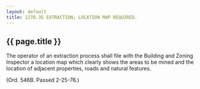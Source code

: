 ```yaml
---
layout: default 
title: 1270.35 EXTRACTION; LOCATION MAP REQUIRED.
---
```


{{ page.title }}
----------------

The operator of an extraction process shall file with the Building and
Zoning Inspector a location map which clearly shows the areas to be
mined and the location of adjacent properties, roads and natural
features.

(Ord. 546B. Passed 2-25-76.)
